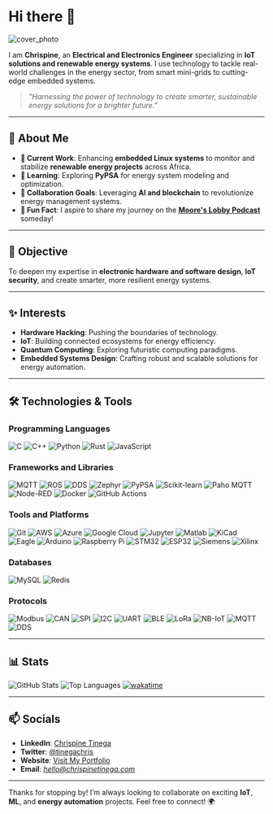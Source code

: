 # Hi there 👋

![cover_photo](https://github.com/user-attachments/assets/2589faaa-f8b0-4003-b55f-2289f7ee63c9)

I am **Chrispine**, an **Electrical and Electronics Engineer** specializing in **IoT solutions and renewable energy systems**. I use technology to tackle real-world challenges in the energy sector, from smart mini-grids to cutting-edge embedded systems.

> _"Harnessing the power of technology to create smarter, sustainable energy solutions for a brighter future."_

---

## 🌟 About Me

- **🔭 Current Work**: Enhancing **embedded Linux systems** to monitor and stabilize **renewable energy projects** across Africa.
- **🌱 Learning**: Exploring **PyPSA** for energy system modeling and optimization.
- **👯 Collaboration Goals**: Leveraging **AI and blockchain** to revolutionize energy management systems.
- **📜 Fun Fact**: I aspire to share my journey on the **[Moore's Lobby Podcast](https://www.allaboutcircuits.com/podcast/)** someday!

---

## 🥅 Objective

To deepen my expertise in **electronic hardware and software design**, **IoT security**, and create smarter, more resilient energy systems.

---

## ✨ Interests

- **Hardware Hacking**: Pushing the boundaries of technology.
- **IoT**: Building connected ecosystems for energy efficiency.
- **Quantum Computing**: Exploring futuristic computing paradigms.
- **Embedded Systems Design**: Crafting robust and scalable solutions for energy automation.

---

## 🛠️ Technologies & Tools

### Programming Languages

![C](https://img.shields.io/badge/-C-05122A?style=flat&logo=c)
![C++](https://img.shields.io/badge/-C++-05122A?style=flat&logo=cplusplus)
![Python](https://img.shields.io/badge/-Python-05122A?style=flat&logo=python)
![Rust](https://img.shields.io/badge/-Rust-05122A?style=flat&logo=rust)
![JavaScript](https://img.shields.io/badge/-JavaScript-05122A?style=flat&logo=javascript)

### Frameworks and Libraries

![MQTT](https://img.shields.io/badge/-MQTT-05122A?style=flat&logo=mqtt)
![ROS](https://img.shields.io/badge/-ROS-05122A?style=flat&logo=ros)
![DDS](https://img.shields.io/badge/-DDS-05122A?style=flat&logo=dds)
![Zephyr](https://img.shields.io/badge/-Zephyr-05122A?style=flat&logo=zephyrproject)
![PyPSA](https://img.shields.io/badge/-PyPSA-05122A?style=flat&logo=python)
![Scikit-learn](https://img.shields.io/badge/-Scikit--learn-05122A?style=flat&logo=scikit-learn)
![Paho MQTT](https://img.shields.io/badge/-Paho%20MQTT-05122A?style=flat&logo=eclipse-mosquitto)
![Node-RED](https://img.shields.io/badge/-Node--RED-05122A?style=flat&logo=node-red)
![Docker](https://img.shields.io/badge/-Docker-05122A?style=flat&logo=docker)
![GitHub Actions](https://img.shields.io/badge/-GitHub%20Actions-05122A?style=flat&logo=github-actions)

### Tools and Platforms

![Git](https://img.shields.io/badge/-Git-05122A?style=flat&logo=git)
![AWS](https://img.shields.io/badge/-AWS-05122A?style=flat&logo=amazon-aws)
![Azure](https://img.shields.io/badge/-Azure-05122A?style=flat&logo=microsoft-azure)
![Google Cloud](https://img.shields.io/badge/-Google%20Cloud-05122A?style=flat&logo=google-cloud)
![Jupyter](https://img.shields.io/badge/-Jupyter-05122A?style=flat&logo=jupyter)
![Matlab](https://img.shields.io/badge/-Matlab-05122A?style=flat&logo=mathworks)
![KiCad](https://img.shields.io/badge/-KiCad-05122A?style=flat&logo=kicad)
![Eagle](https://img.shields.io/badge/-Eagle-05122A?style=flat&logo=autodesk)
![Arduino](https://img.shields.io/badge/-Arduino-05122A?style=flat&logo=arduino)
![Raspberry Pi](https://img.shields.io/badge/-Raspberry%20Pi-05122A?style=flat&logo=raspberry-pi)
![STM32](https://img.shields.io/badge/-STM32-05122A?style=flat&logo=stmicroelectronics)
![ESP32](https://img.shields.io/badge/-ESP32-05122A?style=flat&logo=espressif)
![Siemens](https://img.shields.io/badge/-Siemens-05122A?style=flat&logo=siemens)
![Xilinx](https://img.shields.io/badge/-Xilinx-05122A?style=flat&logo=xilinx)

### Databases

![MySQL](https://img.shields.io/badge/-MySQL-05122A?style=flat&logo=mysql)
![Redis](https://img.shields.io/badge/-Redis-05122A?style=flat&logo=redis)

### Protocols

![Modbus](https://img.shields.io/badge/-Modbus-05122A?style=flat&logo=modbus)
![CAN](https://img.shields.io/badge/-CAN-05122A?style=flat&logo=can)
![SPI](https://img.shields.io/badge/-SPI-05122A?style=flat&logo=spi)
![I2C](https://img.shields.io/badge/-I2C-05122A?style=flat&logo=i2c)
![UART](https://img.shields.io/badge/-UART-05122A?style=flat&logo=uart)
![BLE](https://img.shields.io/badge/-BLE-05122A?style=flat&logo=bluetooth)
![LoRa](https://img.shields.io/badge/-LoRa-05122A?style=flat&logo=lora)
![NB-IoT](https://img.shields.io/badge/-NB--IoT-05122A?style=flat&logo=nb-iot)
![MQTT](https://img.shields.io/badge/-MQTT-05122A?style=flat&logo=mqtt)
![DDS](https://img.shields.io/badge/-DDS-05122A?style=flat&logo=dds)

---

## 📊 Stats

![GitHub Stats](https://github-readme-stats.vercel.app/api?username=tinegachris&show_icons=true&theme=default)
![Top Languages](https://github-readme-stats.vercel.app/api/top-langs/?username=tinegachris&layout=compact&theme=default&hide=jupyter%20notebook)
[![wakatime](https://wakatime.com/badge/user/3ce439a6-8be8-47be-9465-ada7b3dacf7e.svg)](https://wakatime.com/@3ce439a6-8be8-47be-9465-ada7b3dacf7e)

---

## 📫 Socials

- **LinkedIn**: [Chrispine Tinega](https://linkedin.com/in/tinegachris)
- **Twitter**: [@tinegachris](https://twitter.com/tinegachris)
- **Website**: [Visit My Portfolio](https://chrispinetinega.com)
- **Email**: _[hello@chrispinetinega.com](mailto:hello@chrispinetinega.com)_

---

Thanks for stopping by! I’m always looking to collaborate on exciting **IoT**, **ML**, and **energy automation** projects. Feel free to connect! 🌍
